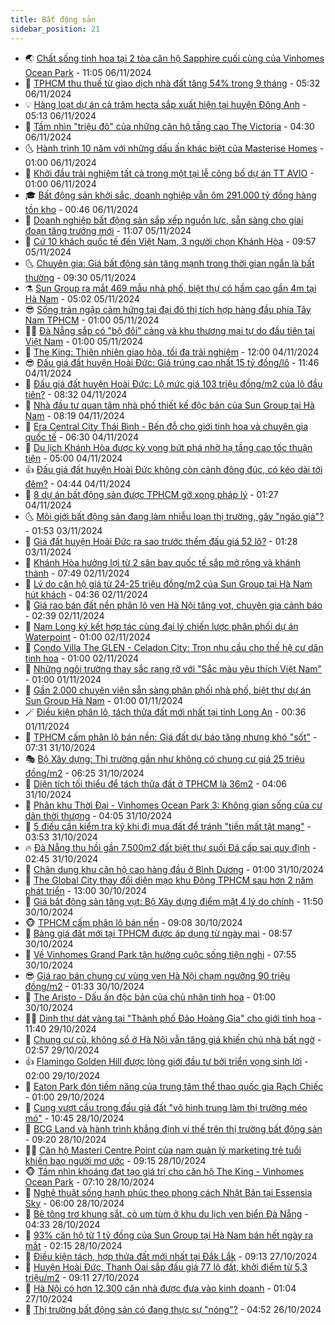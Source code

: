 ```yaml
---
title: Bất động sản
sidebar_position: 21
---
```


<!-- dantri-bat-dong-san:START -->
- 🌏 [Chất sống tinh hoa tại 2 tòa căn hộ Sapphire cuối cùng của Vinhomes Ocean Park](https://dantri.com.vn/bat-dong-san/chat-song-tinh-hoa-tai-2-toa-can-ho-sapphire-cuoi-cung-cua-vinhomes-ocean-park-20241106175344453.htm) - 11:05 06/11/2024
- 👹 [TPHCM thu thuế từ giao dịch nhà đất tăng 54% trong 9 tháng](https://dantri.com.vn/bat-dong-san/tphcm-thu-thue-tu-giao-dich-nha-dat-tang-54-trong-9-thang-20241106100051462.htm) - 05:32 06/11/2024
- 💡 [Hàng loạt dự án cả trăm hecta sắp xuất hiện tại huyện Đông Anh](https://dantri.com.vn/bat-dong-san/hang-loat-du-an-ca-tram-hecta-sap-xuat-hien-tai-huyen-dong-anh-20241106101027560.htm) - 05:13 06/11/2024
- 🌋 [Tầm nhìn &quot;triệu đô&quot; của những căn hộ tầng cao The Victoria](https://dantri.com.vn/bat-dong-san/tam-nhin-trieu-do-cua-nhung-can-ho-tang-cao-the-victoria-20241106111338281.htm) - 04:30 06/11/2024
- 🌜 [Hành trình 10 năm với những dấu ấn khác biệt của Masterise Homes](https://dantri.com.vn/bat-dong-san/hanh-trinh-10-nam-voi-nhung-dau-an-khac-biet-cua-masterise-homes-20241106073443604.htm) - 01:00 06/11/2024
- 💃 [Khởi đầu trải nghiệm tất cả trong một tại lễ công bố dự án TT AVIO](https://dantri.com.vn/bat-dong-san/khoi-dau-trai-nghiem-tat-ca-trong-mot-tai-le-cong-bo-du-an-tt-avio-20241106072546142.htm) - 01:00 06/11/2024
- 🎓 [Bất động sản khởi sắc, doanh nghiệp vẫn ôm 291.000 tỷ đồng hàng tồn kho](https://dantri.com.vn/bat-dong-san/bat-dong-san-khoi-sac-doanh-nghiep-van-om-291000-ty-dong-hang-ton-kho-20241105144602290.htm) - 00:46 06/11/2024
- 🌝 [Doanh nghiệp bất động sản sắp xếp nguồn lực, sẵn sàng cho giai đoạn tăng trưởng mới](https://dantri.com.vn/bat-dong-san/doanh-nghiep-bat-dong-san-sap-xep-nguon-luc-san-sang-cho-giai-doan-tang-truong-moi-20241105173128341.htm) - 11:07 05/11/2024
- 🧐 [Cứ 10 khách quốc tế đến Việt Nam, 3 người chọn Khánh Hòa](https://dantri.com.vn/bat-dong-san/cu-10-khach-quoc-te-den-viet-nam-3-nguoi-chon-khanh-hoa-20241105164946838.htm) - 09:57 05/11/2024
- 🌜 [Chuyên gia: Giá bất động sản tăng mạnh trong thời gian ngắn là bất thường](https://dantri.com.vn/bat-dong-san/chuyen-gia-gia-bat-dong-san-tang-manh-trong-thoi-gian-ngan-la-bat-thuong-20241105154126796.htm) - 09:30 05/11/2024
- ⚗️ [Sun Group ra mắt 469 mẫu nhà phố, biệt thự có hầm cao gần 4m tại Hà Nam](https://dantri.com.vn/bat-dong-san/sun-group-ra-mat-469-mau-nha-pho-biet-thu-co-ham-cao-gan-4m-tai-ha-nam-20241105113716887.htm) - 05:02 05/11/2024
- 😎 [Sống tràn ngập cảm hứng tại đại đô thị tích hợp hàng đầu phía Tây Nam TPHCM](https://dantri.com.vn/bat-dong-san/song-tran-ngap-cam-hung-tai-dai-do-thi-tich-hop-hang-dau-phia-tay-nam-tphcm-20241104190340641.htm) - 01:00 05/11/2024
- 🧑‍🏫 [Đà Nẵng sắp có &quot;bộ đôi&quot; cảng và khu thương mại tự do đầu tiên tại Việt Nam](https://dantri.com.vn/bat-dong-san/da-nang-sap-co-bo-doi-cang-va-khu-thuong-mai-tu-do-dau-tien-tai-viet-nam-20241104163957657.htm) - 01:00 05/11/2024
- 💪 [The King: Thiên nhiên giao hòa, tối đa trải nghiệm](https://dantri.com.vn/bat-dong-san/the-king-thien-nhien-giao-hoa-toi-da-trai-nghiem-20241104172425447.htm) - 12:00 04/11/2024
- 😎 [Đấu giá đất huyện Hoài Đức: Giá trúng cao nhất 15 tỷ đồng/lô](https://dantri.com.vn/bat-dong-san/dau-gia-dat-huyen-hoai-duc-gia-trung-cao-nhat-15-ty-donglo-20241104180144378.htm) - 11:46 04/11/2024
- 🧠 [Đấu giá đất huyện Hoài Đức: Lộ mức giá 103 triệu đồng/m2 của lô đầu tiên?](https://dantri.com.vn/bat-dong-san/dau-gia-dat-huyen-hoai-duc-lo-muc-gia-103-trieu-dongm2-cua-lo-dau-tien-20241104145312727.htm) - 08:32 04/11/2024
- 🧰 [Nhà đầu tư quan tâm nhà phố thiết kế độc bản của Sun Group tại Hà Nam](https://dantri.com.vn/bat-dong-san/nha-dau-tu-quan-tam-nha-pho-thiet-ke-doc-ban-cua-sun-group-tai-ha-nam-20241104150335966.htm) - 08:19 04/11/2024
- 🤩 [Era Central City Thái Bình - Bến đỗ cho giới tinh hoa và chuyên gia quốc tế](https://dantri.com.vn/bat-dong-san/era-central-city-thai-binh-ben-do-cho-gioi-tinh-hoa-va-chuyen-gia-quoc-te-20241104111217809.htm) - 06:30 04/11/2024
- 🦆 [Du lịch Khánh Hòa được kỳ vọng bứt phá nhờ hạ tầng cao tốc thuận tiện](https://dantri.com.vn/bat-dong-san/du-lich-khanh-hoa-duoc-ky-vong-but-pha-nho-ha-tang-cao-toc-thuan-tien-20241104113703081.htm) - 05:00 04/11/2024
- 👍 [Đấu giá đất huyện Hoài Đức không còn cảnh đông đúc, có kéo dài tới đêm?](https://dantri.com.vn/bat-dong-san/dau-gia-dat-huyen-hoai-duc-khong-con-canh-dong-duc-co-keo-dai-toi-dem-20241104100506387.htm) - 04:44 04/11/2024
- 🙉 [8 dự án bất động sản được TPHCM gỡ xong pháp lý](https://dantri.com.vn/bat-dong-san/8-du-an-bat-dong-san-duoc-tphcm-go-xong-phap-ly-20241104081025992.htm) - 01:27 04/11/2024
- 🌜 [Môi giới bất động sản đang làm nhiễu loạn thị trường, gây &quot;ngáo giá&quot;?](https://dantri.com.vn/bat-dong-san/moi-gioi-bat-dong-san-dang-lam-nhieu-loan-thi-truong-gay-ngao-gia-20241102194609521.htm) - 01:53 03/11/2024
- 🌋 [Giá đất huyện Hoài Đức ra sao trước thềm đấu giá 52 lô?](https://dantri.com.vn/bat-dong-san/gia-dat-huyen-hoai-duc-ra-sao-truoc-them-dau-gia-52-lo-20241102164545578.htm) - 01:28 03/11/2024
- 🥰 [Khánh Hòa hưởng lợi từ 2 sân bay quốc tế sắp mở rộng và khánh thành](https://dantri.com.vn/bat-dong-san/khanh-hoa-huong-loi-tu-2-san-bay-quoc-te-sap-mo-rong-va-khanh-thanh-20241102141144110.htm) - 07:49 02/11/2024
- 💯 [Lý do căn hộ giá từ 24-25 triệu đồng/m2 của Sun Group tại Hà Nam hút khách](https://dantri.com.vn/bat-dong-san/ly-do-can-ho-gia-tu-24-25-trieu-dongm2-cua-sun-group-tai-ha-nam-hut-khach-20241102110129731.htm) - 04:36 02/11/2024
- 🤩 [Giá rao bán đất nền phân lô ven Hà Nội tăng vọt, chuyên gia cảnh báo](https://dantri.com.vn/bat-dong-san/gia-rao-ban-dat-nen-phan-lo-ven-ha-noi-tang-vot-chuyen-gia-canh-bao-20241101185001419.htm) - 02:39 02/11/2024
- 💄 [Nam Long ký kết hợp tác cùng đại lý chiến lược phân phối dự án Waterpoint](https://dantri.com.vn/bat-dong-san/nam-long-ky-ket-hop-tac-cung-dai-ly-chien-luoc-phan-phoi-du-an-waterpoint-20241102071434603.htm) - 01:00 02/11/2024
- 🦍 [Condo Villa The GLEN - Celadon City: Trọn nhu cầu cho thế hệ cư dân tinh hoa](https://dantri.com.vn/bat-dong-san/condo-villa-the-glen-celadon-city-tron-nhu-cau-cho-the-he-cu-dan-tinh-hoa-20241102070921404.htm) - 01:00 02/11/2024
- 🎡 [Những ngôi trường thay sắc rạng rỡ với &quot;Sắc màu yêu thích Việt Nam&quot;](https://dantri.com.vn/bat-dong-san/nhung-ngoi-truong-thay-sac-rang-ro-voi-sac-mau-yeu-thich-viet-nam-20241031183857139.htm) - 01:00 01/11/2024
- 🐎 [Gần 2.000 chuyên viên sẵn sàng phân phối nhà phố, biệt thự dự án Sun Group Hà Nam](https://dantri.com.vn/bat-dong-san/gan-2000-chuyen-vien-san-sang-phan-phoi-nha-pho-biet-thu-du-an-sun-group-ha-nam-20241031232154284.htm) - 01:00 01/11/2024
- 🪄 [Điều kiện phân lô, tách thửa đất mới nhất tại tỉnh Long An](https://dantri.com.vn/bat-dong-san/dieu-kien-phan-lo-tach-thua-dat-moi-nhat-tai-tinh-long-an-20241101032335519.htm) - 00:36 01/11/2024
- 💼 [TPHCM cấm phân lô bán nền: Giá đất dự báo tăng nhưng khó &quot;sốt&quot;](https://dantri.com.vn/bat-dong-san/tphcm-cam-phan-lo-ban-nen-gia-dat-du-bao-tang-nhung-kho-sot-20241031130322467.htm) - 07:31 31/10/2024
- 🎭 [Bộ Xây dựng: Thị trường gần như không có chung cư giá 25 triệu đồng/m2](https://dantri.com.vn/bat-dong-san/bo-xay-dung-thi-truong-gan-nhu-khong-co-chung-cu-gia-25-trieu-dongm2-20241031013433474.htm) - 06:25 31/10/2024
- 🐻 [Diện tích tối thiểu để tách thửa đất ở TPHCM là 36m2](https://dantri.com.vn/bat-dong-san/dien-tich-toi-thieu-de-tach-thua-dat-o-tphcm-la-36m2-20241031104651925.htm) - 04:06 31/10/2024
- 💃 [Phân khu Thời Đại - Vinhomes Ocean Park 3: Không gian sống của cư dân thời thượng](https://dantri.com.vn/bat-dong-san/phan-khu-thoi-dai-vinhomes-ocean-park-3-khong-gian-song-cua-cu-dan-thoi-thuong-20241031105631047.htm) - 04:05 31/10/2024
- 🦣 [5 điều cần kiểm tra kỹ khi đi mua đất để tránh &quot;tiền mất tật mang&quot;](https://dantri.com.vn/bat-dong-san/5-dieu-can-kiem-tra-ky-khi-di-mua-dat-de-tranh-tien-mat-tat-mang-20241031101415057.htm) - 03:53 31/10/2024
- 🔥 [Đà Nẵng thu hồi gần 7.500m2 đất biệt thự suối Đá cấp sai quy định](https://dantri.com.vn/bat-dong-san/da-nang-thu-hoi-gan-7500m2-dat-biet-thu-suoi-da-cap-sai-quy-dinh-20241030220135310.htm) - 02:45 31/10/2024
- 🤩 [Chân dung khu căn hộ cao hàng đầu ở Bình Dương](https://dantri.com.vn/bat-dong-san/chan-dung-khu-can-ho-cao-hang-dau-o-binh-duong-20241030221255691.htm) - 01:00 31/10/2024
- 🥳 [The Global City thay đổi diện mạo khu Đông TPHCM sau hơn 2 năm phát triển](https://dantri.com.vn/bat-dong-san/the-global-city-thay-doi-dien-mao-khu-dong-tphcm-sau-hon-2-nam-phat-trien-20241030170908513.htm) - 13:00 30/10/2024
- 🤗 [Giá bất động sản tăng vụt: Bộ Xây dựng điểm mặt 4 lý do chính](https://dantri.com.vn/bat-dong-san/gia-bat-dong-san-tang-vut-bo-xay-dung-diem-mat-4-ly-do-chinh-20241030171222774.htm) - 11:50 30/10/2024
- 🐵 [TPHCM cấm phân lô bán nền](https://dantri.com.vn/bat-dong-san/tphcm-cam-phan-lo-ban-nen-20241030152140616.htm) - 09:08 30/10/2024
- 🤖 [Bảng giá đất mới tại TPHCM được áp dụng từ ngày mai](https://dantri.com.vn/bat-dong-san/bang-gia-dat-moi-tai-tphcm-duoc-ap-dung-tu-ngay-mai-20241030154232389.htm) - 08:57 30/10/2024
- 👺 [Về Vinhomes Grand Park tận hưởng cuộc sống tiện nghi](https://dantri.com.vn/bat-dong-san/ve-vinhomes-grand-park-tan-huong-cuoc-song-tien-nghi-20241030143350621.htm) - 07:55 30/10/2024
- 😎 [Giá rao bán chung cư vùng ven Hà Nội chạm ngưỡng 90 triệu đồng/m2](https://dantri.com.vn/bat-dong-san/gia-rao-ban-chung-cu-vung-ven-ha-noi-cham-nguong-90-trieu-dongm2-20241030014923376.htm) - 01:33 30/10/2024
- 🤠 [The Aristo - Dấu ấn độc bản của chủ nhân tinh hoa](https://dantri.com.vn/bat-dong-san/the-aristo-dau-an-doc-ban-cua-chu-nhan-tinh-hoa-20241030071448732.htm) - 01:00 30/10/2024
- 👨‍🏫 [Dinh thự dát vàng tại &quot;Thành phố Đảo Hoàng Gia&quot; cho giới tinh hoa](https://dantri.com.vn/bat-dong-san/dinh-thu-dat-vang-tai-thanh-pho-dao-hoang-gia-cho-gioi-tinh-hoa-20241029174646342.htm) - 11:40 29/10/2024
- 🧰 [Chung cư cũ, không sổ ở Hà Nội vẫn tăng giá khiến chủ nhà bất ngờ](https://dantri.com.vn/bat-dong-san/chung-cu-cu-khong-so-o-ha-noi-van-tang-gia-khien-chu-nha-bat-ngo-20241028124953010.htm) - 02:57 29/10/2024
- 👍 [Flamingo Golden Hill được lòng giới đầu tư bởi triển vọng sinh lời](https://dantri.com.vn/bat-dong-san/flamingo-golden-hill-duoc-long-gioi-dau-tu-boi-trien-vong-sinh-loi-20241028151241335.htm) - 02:00 29/10/2024
- 🌈 [Eaton Park đón tiềm năng của trung tâm thể thao quốc gia Rạch Chiếc](https://dantri.com.vn/bat-dong-san/eaton-park-don-tiem-nang-cua-trung-tam-the-thao-quoc-gia-rach-chiec-20241028202440336.htm) - 01:00 29/10/2024
- 🐲 [Cung vượt cầu trong đấu giá đất &quot;vô hình trung làm thị trường méo mó&quot;](https://dantri.com.vn/bat-dong-san/cung-vuot-cau-trong-dau-gia-dat-vo-hinh-trung-lam-thi-truong-meo-mo-20241028173817239.htm) - 10:45 28/10/2024
- 💄 [BCG Land và hành trình khẳng định vị thế trên thị trường bất động sản](https://dantri.com.vn/bat-dong-san/bcg-land-va-hanh-trinh-khang-dinh-vi-the-tren-thi-truong-bat-dong-san-20241028160348227.htm) - 09:20 28/10/2024
- 👨‍🏫 [Căn hộ Masteri Centre Point của nam quản lý marketing trẻ tuổi khiến bao người mơ ước](https://dantri.com.vn/bat-dong-san/can-ho-masteri-centre-point-cua-nam-quan-ly-marketing-tre-tuoi-khien-bao-nguoi-mo-uoc-20241028145451910.htm) - 09:15 28/10/2024
- 🐵 [Tầm nhìn khoáng đạt tạo giá trị cho căn hộ The King - Vinhomes Ocean Park](https://dantri.com.vn/bat-dong-san/tam-nhin-khoang-dat-tao-gia-tri-cho-can-ho-the-king-vinhomes-ocean-park-20241028123846498.htm) - 07:10 28/10/2024
- 🎉 [Nghệ thuật sống hạnh phúc theo phong cách Nhật Bản tại Essensia Sky](https://dantri.com.vn/bat-dong-san/nghe-thuat-song-hanh-phuc-theo-phong-cach-nhat-ban-tai-essensia-sky-20241028121641432.htm) - 06:00 28/10/2024
- 💫 [Bê tông trơ khung sắt, cỏ um tùm ở khu du lịch ven biển Đà Nẵng](https://dantri.com.vn/bat-dong-san/be-tong-tro-khung-sat-co-um-tum-o-khu-du-lich-ven-bien-da-nang-20241022160220907.htm) - 04:33 28/10/2024
- 🦄 [93% căn hộ từ 1 tỷ đồng của Sun Group tại Hà Nam bán hết ngày ra mắt](https://dantri.com.vn/bat-dong-san/93-can-ho-tu-1-ty-dong-cua-sun-group-tai-ha-nam-ban-het-ngay-ra-mat-20241028090726828.htm) - 02:15 28/10/2024
- 🌮 [Điều kiện tách, hợp thửa đất mới nhất tại Đắk Lắk](https://dantri.com.vn/bat-dong-san/dieu-kien-tach-hop-thua-dat-moi-nhat-tai-dak-lak-20241026092255177.htm) - 09:13 27/10/2024
- 💯 [Huyện Hoài Đức, Thanh Oai sắp đấu giá 77 lô đất, khởi điểm từ 5,3 triệu/m2](https://dantri.com.vn/bat-dong-san/huyen-hoai-duc-thanh-oai-sap-dau-gia-77-lo-dat-khoi-diem-tu-53-trieum2-20241027160548177.htm) - 09:11 27/10/2024
- 🌊 [Hà Nội có hơn 12.300 căn nhà được đưa vào kinh doanh](https://dantri.com.vn/bat-dong-san/ha-noi-co-hon-12300-can-nha-duoc-dua-vao-kinh-doanh-20241026155152342.htm) - 01:04 27/10/2024
- 🤖 [Thị trường bất động sản có đang thực sự &quot;nóng&quot;?](https://dantri.com.vn/bat-dong-san/thi-truong-bat-dong-san-co-dang-thuc-su-nong-20241025165938828.htm) - 04:52 26/10/2024<!-- dantri-bat-dong-san:END -->
